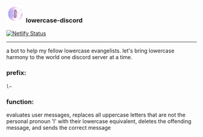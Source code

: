 ### ![lowercase logo](./assets/lowercase-icon-48.png) lowercase-discord

[![Netlify Status](https://api.netlify.com/api/v1/badges/5dfe6f5b-c8b4-496e-8ddc-ed9f2e78becd/deploy-status)](https://app.netlify.com/sites/epic-shirley-aad97d/deploys)
***
a bot to help my fellow lowercase evangelists. let's bring lowercase harmony to the world one discord server at a time.

### prefix:
`l~`

### function:
evaluates user messages, replaces all uppercase letters that are not the personal pronoun 'I' with their lowercase equivalent, deletes the offending message, and sends the correct message
